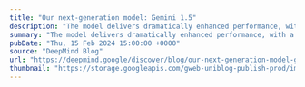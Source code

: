 ```yaml
---
title: "Our next-generation model: Gemini 1.5"
description: "The model delivers dramatically enhanced performance, with a breakthrough in long-context understanding across modalities."
summary: "The model delivers dramatically enhanced performance, with a breakthrough in long-context understanding across modalities."
pubDate: "Thu, 15 Feb 2024 15:00:00 +0000"
source: "DeepMind Blog"
url: "https://deepmind.google/discover/blog/our-next-generation-model-gemini-15/"
thumbnail: "https://storage.googleapis.com/gweb-uniblog-publish-prod/images/final_gemini_1.5_blog_social_share_800x418.width-1300.png"
---
```


